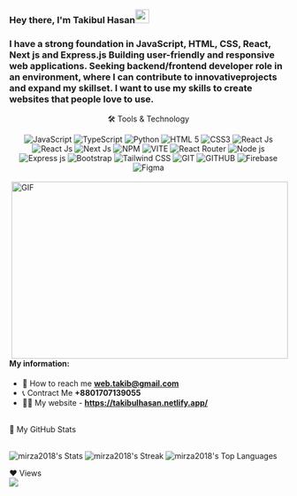 ### Hey there, I'm  Takibul Hasan<img src="https://media.giphy.com/media/hvRJCLFzcasrR4ia7z/giphy.gif" height="25px" width="25px">



### I have a strong foundation in JavaScript, HTML, CSS, React, Next js and Express.js Building user-friendly and responsive web applications. Seeking backend/frontend developer role in an environment, where I can contribute to innovativeprojects and expand my skillset. I want to use my skills to create websites that people love to use.

<div align="center">
<p align="center">🛠 Tools & Technology</p>



<img src="https://img.shields.io/badge/JavaScript-F7DF1E?style=for-the-badge&logo=javascript&logoColor=black" alt="JavaScript" />

<img src="https://img.shields.io/badge/TypeScript-3178C6?style=for-the-badge&logo=typescript&logoColor=white" alt="TypeScript" />

<img src="https://img.shields.io/badge/Python-3776AB?style=for-the-badge&logo=python&logoColor=white" alt="Python" />


<img src="https://img.shields.io/badge/HTML5-E34F26?style=for-the-badge&logo=html5&logoColor=white" alt="HTML 5" />
<img src="https://img.shields.io/badge/CSS3-1572B6?style=for-the-badge&logo=css3&logoColor=white" alt="CSS3" />

<img src="https://img.shields.io/badge/ReactJs-61DAFB?style=for-the-badge&logo=react&logoColor=white" alt="React Js" />

<img src="https://img.shields.io/badge/-ReactJs-61DAFB?logo=react&logoColor=white&style=flat" alt="React Js" />

<img src="https://img.shields.io/badge/Next.js-000000?style=for-the-badge&logo=nextdotjs&logoColor=white" alt="Next Js" />

<img src="https://img.shields.io/badge/npm-CB3837?style=for-the-badge&logo=npm&logoColor=white" alt="NPM" />
<img src="https://img.shields.io/badge/Vite-646CFF?style=for-the-badge&logo=vite&logoColor=white" alt="VITE" />
<img src="https://img.shields.io/badge/-React%20Router-CA4245?style=for-the-badge&logo=react-router&logoColor=white" alt="React Router" />

<img src="https://img.shields.io/badge/Node-72ac5a?style=for-the-badge&logo=javascript&logoColor=white" alt="Node js"/>
<img src="https://img.shields.io/badge/Express-000000??style=for-the-badge&logo=express&logoColor=yellow" alt="Express js" />

<img src="https://img.shields.io/badge/Bootstrap-7952B3?style=for-the-badge&logo=bootstrap&logoColor=white" alt="Bootstrap" />
<img src="https://img.shields.io/badge/Tailwind_CSS-38B2AC?style=for-the-badge&logo=tailwind-css&logoColor=white" alt="Tailwind CSS" />

<img src="https://img.shields.io/badge/Git-F05032?style=for-the-badge&logo=git&logoColor=white" alt="GIT" />
<img src="https://img.shields.io/badge/GitHub-181717?style=for-the-badge&logo=github&logoColor=white" alt="GITHUB" />



<img src="https://img.shields.io/badge/firebase-ffca28?style=for-the-badge&logo=firebase&logoColor=black" alt="Firebase" />


<img src="https://img.shields.io/badge/Figma-1E1E1E?style=for-the-badge&logo=Figma&logoColor=white" alt="Figma" />

</div>

<br>





<img align="right" alt="GIF" src="code.gif" width="500" height="320" />

#### My information:

- 📧 How to reach me **web.takib@gmail.com**
- 📞 Contract Me **+8801707139055**
- 🧑‍💻 My website - **https://takibulhasan.netlify.app/**




<br>

<summary>📝 My GitHub Stats</summary>
<br>

  ![mirza2018's Stats](https://github-readme-stats.vercel.app/api?username=mirza2018&theme=gruvbox&show_icons=true&hide_border=false&count_private=true)
  ![mirza2018's Streak](https://github-readme-streak-stats.herokuapp.com/?user=mirza2018&theme=gruvbox&hide_border=false)
![mirza2018's Top Languages](https://github-readme-stats.vercel.app/api/top-langs/?username=mirza2018&theme=gruvbox&show_icons=true&hide_border=false&layout=compact)


<summary>❤ Views</summary>
<a href="https://github.com/Meghna-DAS/github-profile-views-counter">
    <img src="https://komarev.com/ghpvc/?username=mirza2018">
</a>

